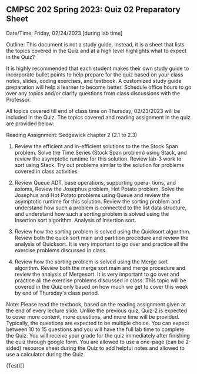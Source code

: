## CMPSC 202 Spring 2023: Quiz 02 Preparatory Sheet

Date/Time: Friday, 02/24/2023 [during lab time]

Outline: This document is not a study guide, instead, it is a sheet that lists the topics covered in the Quiz and at a high level highlights what to expect in the Quiz?

It is highly recommended that each student makes their own study guide to incorporate bullet points to help prepare for the quiz based on your class notes, slides, coding exercises, and textbook. A customized study guide preparation will help a learner to become better. Schedule office hours to go over any topics and/or clarify questions from class discussions with the Professor. 

All topics covered till end of class time on Thursday, 02/23/2023 will be included in the Quiz. The topics covered and reading assignment in the quiz are provided below:

Reading Assignment: Sedgewick chapter 2 (2.1 to 2.3)

1) Review the efficient and in-efficient solutions to the the Stock Span problem. Solve the Time Series (Stock Span problem) using Stack, and review the asymptotic runtime for this solution. Review lab-3 work to sort using Stack. Try out problems similar to the solution for problems covered in class activities. 

2) Review Queue ADT, base operations, supporting opera- tions, and axioms, Review the Josephus problem, Hot Potato problem. Solve the Josephus and Hot Potato problems using Queue and review the asymptotic runtime for this solution. Review the sorting problem and understand how such a problem is connected to the list data structure, and understand how such a sorting problem is solved using the Insertion sort algorithm. Analysis of Insertion sort.

3) Review how the sorting problem is solved using the Quicksort algorithm. Review both the quick sort main and partition procedure and review the analysis of Quicksort.
It is very important to go over and practice all the exercise problems discussed in class. 

4) Review how the sorting problem is solved using the Merge sort algorithm. Review both the merge sort main and merge procedure and review the analysis of Mergesort.
It is very important to go over and practice all the exercise problems discussed in class. This topic will be covered in the Quiz only based on how much we get to cover this week by end of Thursday's class period. 

Note: Please read the textbook, based on the reading assignment given at the end of every lecture slide. 
Unlike the previous quiz, Quiz-2 is expected to cover more content, more questions, and more time will be provided. 
Typically, the questions are expected to be multiple choice. You can expect between 10 to 15 questions and you will have the full lab time to complete the Quiz. You will receive your grade for the quiz immediately after finishing the quiz through google form. You are allowed to use a one-page (can be 2-sided) resource sheet during the Quiz to add helpful notes and allowed to use a calculator during the Quiz. 

(Test)[]